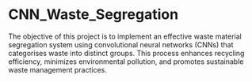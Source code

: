 # CNN_Waste_Segregation
The objective of this project is to implement an effective waste material segregation system using convolutional neural networks (CNNs) that categorises waste into distinct groups. This process enhances recycling efficiency, minimizes environmental pollution, and promotes sustainable waste management practices.
